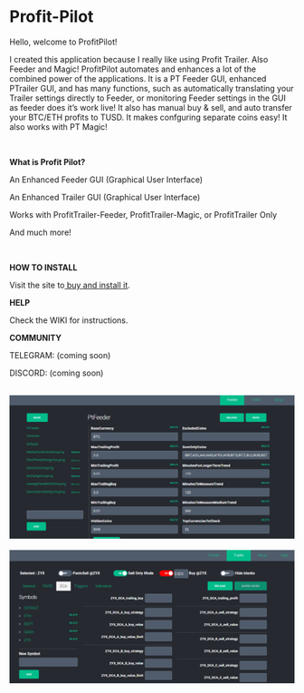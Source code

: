 # Profit-Pilot
<p>Hello, welcome to ProfitPilot!</p>
<p>I created this application because I really like using Profit Trailer. Also Feeder and Magic! ProfitPilot automates and enhances a lot of the combined power of the applications. It is a PT Feeder GUI, enhanced PTrailer GUI, and has many functions, such as automatically translating your Trailer settings directly to Feeder, or monitoring Feeder settings in the GUI as feeder does it’s work live! It also has manual buy & sell, and auto transfer your BTC/ETH profits to TUSD. It makes confguring separate coins easy! It also works with PT Magic!</p>
&nbsp;
<p><strong>What is Profit Pilot?</strong></p>
<p>An Enhanced Feeder GUI (Graphical User Interface) </p>
<p>An Enhanced Trailer GUI (Graphical User Interface) </p>
<p>Works with ProfitTrailer-Feeder, ProfitTrailer-Magic, or ProfitTrailer Only</p>
<p>And much more!</p>
&nbsp;
<p><strong>HOW TO INSTALL</strong></p>
<p>   Visit the site to<a href="http://digitaltradingsoftware.com"> buy and install it</a>.</p>
<strong>HELP</strong>
<p>   Check the WIKI for instructions.</p>
<strong>COMMUNITY</strong>
<p>  TELEGRAM: (coming soon)</p>
<p>  DISCORD: (coming soon)</p>
&nbsp;
<img src="installimages/screenshot-feederpanel1.png" width="800">
&nbsp;
<img src="installimages/screenshot-trailerpanel1.png" width="800">
&nbsp;

&nbsp;
 
